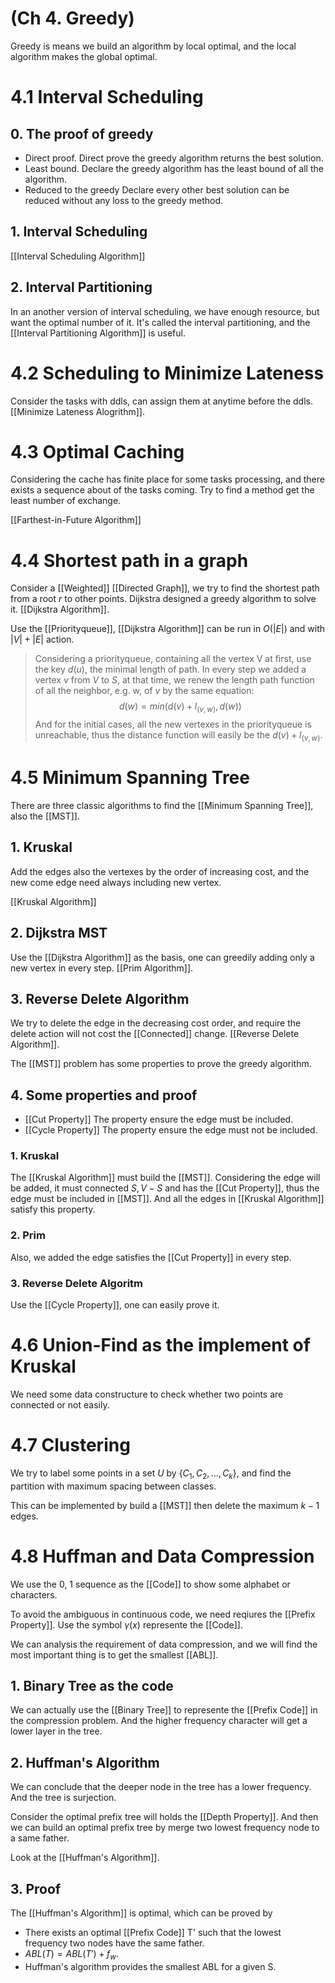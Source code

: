 # (Ch 4. Greedy)

Greedy is means we build an algorithm by local optimal, and the local algorithm makes the global optimal.

# 4.1 Interval Scheduling

## 0. The proof of greedy

- Direct proof.
  Direct prove the greedy algorithm returns the best solution.
- Least bound.
  Declare the greedy algorithm has the least bound of all the algorithm.
- Reduced to the greedy
  Declare every other best solution can be reduced without any loss to the greedy method.

## 1. Interval Scheduling

[[Interval Scheduling Algorithm]]


## 2. Interval Partitioning 

In an another version of interval scheduling, we have enough resource, but want the optimal number of it. It's called the interval partitioning, and the [[Interval Partitioning Algorithm]] is useful.


# 4.2 Scheduling to Minimize Lateness

Consider the tasks with ddls, can assign them at anytime before the ddls. [[Minimize Lateness Alogrithm]].

# 4.3 Optimal Caching

Considering the cache has finite place for some tasks processing, and there exists a sequence about of the tasks coming. Try to find a method get the least number of exchange.

[[Farthest-in-Future Algorithm]]

# 4.4 Shortest path in a graph

Consider a [[Weighted]] [[Directed Graph]], we try to find the shortest path from a root $r$ to other points. Dijkstra designed a greedy algorithm to solve it. [[Dijkstra Algorithm]].

Use the [[Priorityqueue]], [[Dijkstra Algorithm]] can be run in $O(|E|)$ and with $|V| + |E|$ action.

> Considering a priorityqueue, containing all the vertex V at first, use the key $d(u)$, the minimal length of path.
> In every step we added a vertex $v$ from $V$ to $S$, at that time, we renew the length path function of all the neighbor, e.g. w, of $v$ by the same equation:
> $$ d(w) = min(d(v) + l_{(v, w)}, d(w)) $$
> And for the initial cases, all the new vertexes in the priorityqueue is unreachable, thus the distance function will easily be the $d(v) + l_{(v, w)}$.


# 4.5 Minimum Spanning Tree

There are three classic algorithms to find the [[Minimum Spanning Tree]], also the [[MST]].

## 1. Kruskal

Add the edges also the vertexes by the order of increasing cost, and the new come edge need always including new vertex.

[[Kruskal Algorithm]]

## 2. Dijkstra MST

Use the [[Dijkstra Algorithm]] as the basis, one can greedily adding only a new vertex in every step. [[Prim Algorithm]].

## 3. Reverse Delete Algorithm

We try to delete the edge in the decreasing cost order, and require the delete action will not cost the [[Connected]] change. [[Reverse Delete Algorithm]].



The [[MST]] problem has some properties to prove the greedy algorithm.


## 4. Some properties and proof

- [[Cut Property]]
  The property ensure the edge must be included.
- [[Cycle Property]]
  The property ensure the edge must not be included.
  

### 1. Kruskal

The [[Kruskal Algorithm]] must build the [[MST]]. Considering the edge will be added, it must connected $S, V - S$ and has the [[Cut Property]], thus the edge must be included in [[MST]]. And all the edges in [[Kruskal Algorithm]] satisfy this property.

### 2. Prim

Also, we added the edge satisfies the [[Cut Property]] in every step.

### 3. Reverse Delete Algoritm

Use the [[Cycle Property]], one can easily prove it.

# 4.6 Union-Find as the implement of Kruskal

We need some data constructure to check whether two points are connected or not easily.

# 4.7 Clustering

We try to label some points in a set $U$ by $\{C_1, C_2, \ldots, C_k\}$, and find the partition with maximum spacing between classes.

This can be implemented by build a [[MST]] then delete the maximum $k - 1$ edges.

# 4.8 Huffman and Data Compression

We use the 0, 1 sequence as the [[Code]] to show some alphabet or characters.

To avoid the ambiguous in continuous code, we need reqiures the [[Prefix Property]]. Use the symbol $\gamma(x)$ represente the [[Code]].

We can analysis the requirement of data compression, and we will find the most important thing is to get the smallest [[ABL]].

## 1. Binary Tree as the code

We can actually use the [[Binary Tree]] to represente the [[Prefix Code]] in the compression problem. And the higher frequency character will get a lower layer in the tree.

## 2. Huffman's Algorithm

We can conclude that the deeper node in the tree has a lower frequency. And the tree is surjection.

Consider the optimal prefix tree will holds the [[Depth Property]]. And then we can build an optimal prefix tree by merge two lowest frequency node to a same father.

Look at the [[Huffman's Algorithm]].

## 3. Proof

The [[Huffman's Algorithm]] is optimal, which can be proved by

- There exists an optimal [[Prefix Code]] T' such that the lowest frequency two nodes have the same father.
- $ABL(T) = ABL(T') + f_w$.
- Huffman's algorithm provides the smallest ABL for a given S.